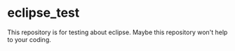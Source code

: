# eclipse_test
This repository is for testing about eclipse.
Maybe this repository won't help to your coding.
